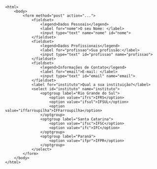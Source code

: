 <Code language='html'>
&lt;html&gt;
    &lt;body&gt;
        &lt;form method="post" action="..."&gt;
            &lt;fieldset&gt;
                &lt;legend&gt;Dados Pessoais&lt;/legend&gt;
                &lt;label for="nome"&gt;O seu Nome: &lt;/label&gt;
                &lt;input type="text" name="nome" id="nome"&gt;
            &lt;/fieldset&gt;
            &lt;fieldset&gt;
                &lt;legend&gt;Dados Profissionais&lt;/legend&gt;
                &lt;label for="profissao"&gt;Sua profissão:&lt;/label&gt;
                &lt;input type="text" id="profissao" name="profissao"&gt;
            &lt;/fieldset&gt;
            &lt;fieldset&gt;
                &lt;legend&gt;Informações de Contato&lt;/legend&gt;
                &lt;label for="email"&gt;E-mail: &lt;/label&gt;
                &lt;input type="text" id="email" name="email"&gt;
            &lt;/fieldset&gt;
            &lt;label for="instituto"&gt;Qual a sua instituição?&lt;/label&gt;
            &lt;select id="instituto" name="instituto"&gt;
                &lt;optgroup label="Rio Grande do Sul"&gt;
                    &lt;option value="ifrs"&gt;IFRS&lt;/option&gt;
                    &lt;option value="ifsul"&gt;IFSUL&lt;/option&gt;
                    &lt;option value="iffarroupilha"&gt;IFFarroupilha&lt;/option&gt;
                &lt;/optgroup&gt;
                &lt;optgroup label="Santa Catarina"&gt;
                    &lt;option value="ifsc"&gt;IFSC&lt;/option&gt;
                    &lt;option value="ifc"&gt;IFC&lt;/option&gt;
                &lt;/optgroup&gt;
                &lt;optgroup label="Paraná"&gt;
                    &lt;option value="ifpr"&gt;IFPR&lt;/option&gt;
                &lt;/optgroup&gt;
            &lt;/select&gt;
        &lt;/form&gt;
    &lt;/body&gt;
&lt;/html&gt;
</Code>
